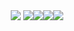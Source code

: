<center><img src="https://media.discordapp.net/attachments/774290264764055582/898463519933071381/1634280787072.png">
<a href="https://discord.gg/zqySsESftt"><img src="https://img.shields.io/badge/discord-invite-5865f2?style=for-the-badge&logo=discord&logoColor=white"></a><img src="https://img.shields.io/badge/version-1.0.0-05122A?style=for-the-badge"><img src="https://img.shields.io/github/issues/RileCraft/Discord-StarBoard.svg?style=for-the-badge"><img src="https://img.shields.io/github/forks/RileCraft/Discord-StarBoard.svg?style=for-the-badge"></center>